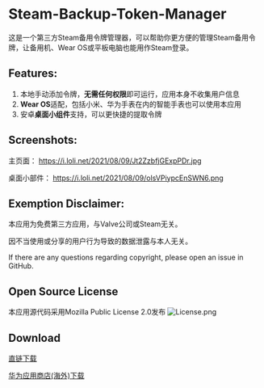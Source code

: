 # Steam-Backup-Token-Manager
这是一个第三方Steam备用令牌管理器，可以帮助你更方便的管理Steam备用令牌，让备用机、Wear OS或平板电脑也能用作Steam登录。

## Features: 
1. 本地手动添加令牌，**无需任何权限**即可运行，应用本身不收集用户信息
2. **Wear OS**适配，包括小米、华为手表在内的智能手表也可以使用本应用
3. 安卓**桌面小组件**支持，可以更快捷的提取令牌

## Screenshots:
主页面： https://i.loli.net/2021/08/09/Jt2ZzbfjGExpPDr.jpg

桌面小部件： https://i.loli.net/2021/08/09/olsVPiypcEnSWN6.png

## Exemption Disclaimer:
本应用为免费第三方应用，与Valve公司或Steam无关。

因不当使用或分享的用户行为导致的数据泄露与本人无关。

If there are any questions regarding copyright, please open an issue in GitHub.

## Open Source License
本应用源代码采用Mozilla Public License 2.0发布
![License.png](https://i.loli.net/2021/08/09/vZ96UNqoJBYXkym.png)

## Download
[直链下载](https://github.com/Koukotsukan/Steam-Backup-Token-Manager/releases)

[华为应用商店(海外)下载](https://appgallery.huawei.com/#/app/C104607179)
